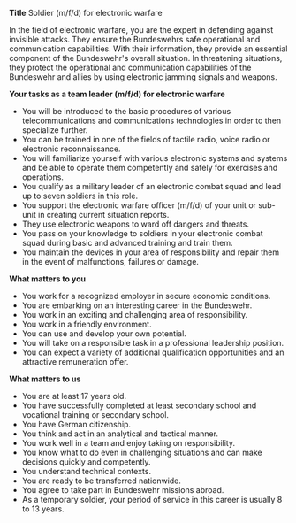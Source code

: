 **Title**
Soldier (m/f/d) for electronic warfare

In the field of electronic warfare, you are the expert in defending against invisible attacks. They ensure the Bundeswehrs safe operational and communication capabilities. With their information, they provide an essential component of the Bundeswehr's overall situation. In threatening situations, they protect the operational and communication capabilities of the Bundeswehr and allies by using electronic jamming signals and weapons.

**Your tasks as a team leader (m/f/d) for electronic warfare**

-	You will be introduced to the basic procedures of various telecommunications and communications technologies in order to then specialize further.
-	You can be trained in one of the fields of tactile radio, voice radio or electronic reconnaissance.
-	You will familiarize yourself with various electronic systems and systems and be able to operate them competently and safely for exercises and operations.
-	You qualify as a military leader of an electronic combat squad and lead up to seven soldiers in this role.
-	You support the electronic warfare officer (m/f/d) of your unit or sub-unit in creating current situation reports.
-	They use electronic weapons to ward off dangers and threats.
-	You pass on your knowledge to soldiers in your electronic combat squad during basic and advanced training and train them.
-	You maintain the devices in your area of responsibility and repair them in the event of malfunctions, failures or damage.

**What matters to you**

-	You work for a recognized employer in secure economic conditions.
-	You are embarking on an interesting career in the Bundeswehr.
-	You work in an exciting and challenging area of responsibility.
-	You work in a friendly environment.
-	You can use and develop your own potential.
-	You will take on a responsible task in a professional leadership position.
-	You can expect a variety of additional qualification opportunities and an attractive remuneration offer.

**What matters to us**

-	You are at least 17 years old.
-	You have successfully completed at least secondary school and vocational training or secondary school.
-	You have German citizenship.
-	You think and act in an analytical and tactical manner.
-	You work well in a team and enjoy taking on responsibility.
-	You know what to do even in challenging situations and can make decisions quickly and competently.
-	You understand technical contexts.
-	You are ready to be transferred nationwide.
-	You agree to take part in Bundeswehr missions abroad.
-	As a temporary soldier, your period of service in this career is usually 8 to 13 years.
